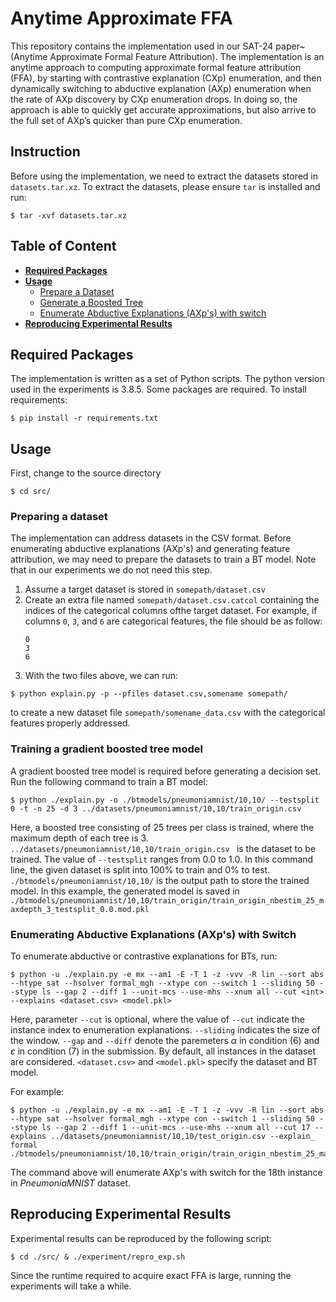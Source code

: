 # Anytime Approximate FFA

This repository contains the implementation used in our SAT-24 paper~(Anytime Approximate Formal Feature Attribution). The implementation is an anytime approach to computing approximate formal feature attribution (FFA), by starting with contrastive explanation (CXp) enumeration, and then dynamically switching to abductive explanation (AXp) enumeration when the rate of AXp discovery by CXp enumeration drops. In doing so, the approach is able to quickly get accurate approximations, but also arrive to the full set of AXp’s quicker than pure CXp enumeration. 


## Instruction <a name="instrt"></a>
Before using the implementation, we need to extract the datasets stored in ```datasets.tar.xz```. To extract the datasets, please ensure ```tar``` is installed and run:
```
$ tar -xvf datasets.tar.xz
```

## Table of Content
* **[Required Packages](#require)** 
* **[Usage](#usage)**
	* [Prepare a Dataset](#prepare)
	* [Generate a Boosted Tree](#bt)
	* [Enumerate Abductive Explanations (AXp's) with switch](#enum)
* **[Reproducing Experimental Results](#expr)**

## Required Packages <a name="require"></a>
The implementation is written as a set of Python scripts. The python version used in the experiments is 3.8.5. Some packages are required. To install requirements:
```
$ pip install -r requirements.txt
```

## Usage <a name="usage"></a>

First, change to the source directory
```
$ cd src/
```

### Preparing a dataset <a name="prepare"></a>  <a name="prepare"></a>

The implementation can address datasets in the CSV format. Before enumerating abductive explanations (AXp's) and generating feature attribution, we may need to prepare the datasets to train a BT model. Note that in our experiments we do not need this step.

1. Assume a target dataset is stored in ```somepath/dataset.csv```
2. Create an extra file named ```somepath/dataset.csv.catcol``` containing the indices of the categorical columns ofthe target dataset. For example, if columns ```0```, ```3```, and ```6``` are categorical features, the file should be as follow:
	```
	0
	3
	6
	```
3. With the two files above, we can run:
```
$ python explain.py -p --pfiles dataset.csv,somename somepath/
```
to create a new dataset file `somepath/somename_data.csv` with the categorical features properly addressed.

### Training a gradient boosted tree model  <a name="bt"></a>
A gradient boosted tree model is required before generating a decision set. Run the following command to train a BT model:
```
$ python ./explain.py -o ./btmodels/pneumoniamnist/10,10/ --testsplit 0 -t -n 25 -d 3 ../datasets/pneumoniamnist/10,10/train_origin.csv
```
Here, a boosted tree consisting of 25 trees per class is trained, where the maximum depth of each tree is 3. ```../datasets/pneumoniamnist/10,10/train_origin.csv
 ``` is the dataset to be trained. The value of ```--testsplit``` ranges from 0.0 to 1.0. In this command line, the given dataset is split into 100% to train and 0% to test. ```./btmodels/pneumoniamnist/10,10/``` is the output path to store the trained model. In this example, the generated model is saved in ```./btmodels/pneumoniamnist/10,10/train_origin/train_origin_nbestim_25_maxdepth_3_testsplit_0.0.mod.pkl```


### Enumerating Abductive Explanations (AXp's) with Switch  <a name="enum"></a>
To enumerate abductive or contrastive explanations for BTs, run:
```
$ python -u ./explain.py -e mx --am1 -E -T 1 -z -vvv -R lin --sort abs --htype sat --hsolver formal_mgh --xtype con --switch 1 --sliding 50 --stype ls --gap 2 --diff 1 --unit-mcs --use-mhs --xnum all --cut <int> --explains <dataset.csv> <model.pkl> 
```

Here, parameter ```--cut``` is optional, where the value of ```--cut``` indicate the instance index to enumeration explanations. ```--sliding``` indicates the size of the window. ```--gap``` and ```--diff``` denote the paremeters $\alpha$ in condition (6) and $\varepsilon$ in condition (7) in the submission. By default, all instances in the dataset are considered. ```<dataset.csv>``` and ```<model.pkl>``` specify the dataset and BT model.

For example:

```
$ python -u ./explain.py -e mx --am1 -E -T 1 -z -vvv -R lin --sort abs --htype sat --hsolver formal_mgh --xtype con --switch 1 --sliding 50 --stype ls --gap 2 --diff 1 --unit-mcs --use-mhs --xnum all --cut 17 --explains ../datasets/pneumoniamnist/10,10/test_origin.csv --explain_ formal ./btmodels/pneumoniamnist/10,10/train_origin/train_origin_nbestim_25_maxdepth_3_testsplit_0.0.mod.pkl 
```

The command above will enumerate AXp's with switch for the 18th instance in *PneumoniaMNIST* dataset.


## Reproducing  Experimental Results <a name="expr"></a>
Experimental results can be reproduced by the following script:

```
$ cd ./src/ & ./experiment/repro_exp.sh
```

Since the runtime required to acquire exact FFA is large, running the experiments will take a while.
